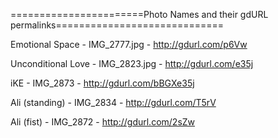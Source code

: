 =======================Photo Names and their gdURL permalinks=============================

Emotional Space - IMG_2777.jpg - http://gdurl.com/p6Vw

Unconditional Love - IMG_2823.jpg - http://gdurl.com/e35j

iKE - IMG_2873 - http://gdurl.com/bBGXe35j

Ali (standing) - IMG_2834 - http://gdurl.com/T5rV

Ali (fist) - IMG_2872 - http://gdurl.com/2sZw


